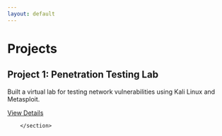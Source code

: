 ```yaml
---
layout: default
---
```


# Projects
<section class="projects">
            <div class="project-card">
                <h2>Project 1: Penetration Testing Lab</h2>
                <p>Built a virtual lab for testing network vulnerabilities using Kali Linux and Metasploit.</p>
                <a href="#" class="btn">View Details</a>
            </div>
            
        </section>

